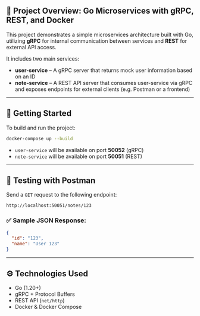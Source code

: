 ## 🧾 Project Overview: Go Microservices with gRPC, REST, and Docker

This project demonstrates a simple microservices architecture built with Go, utilizing **gRPC** for internal communication between services and **REST** for external API access.

It includes two main services:

- **user-service** – A gRPC server that returns mock user information based on an ID  
- **note-service** – A REST API server that consumes user-service via gRPC and exposes endpoints for external clients (e.g. Postman or a frontend)

---

## 🚀 Getting Started

To build and run the project:

```bash
docker-compose up --build
```

- `user-service` will be available on port **50052** (gRPC)  
- `note-service` will be available on port **50051** (REST)

---

## 🧪 Testing with Postman

Send a `GET` request to the following endpoint:

```
http://localhost:50051/notes/123
```

### ✅ Sample JSON Response:

```json
{
  "id": "123",
  "name": "User 123"
}
```

---

## ⚙️ Technologies Used

- Go (1.20+)  
- gRPC + Protocol Buffers  
- REST API (`net/http`)  
- Docker & Docker Compose
